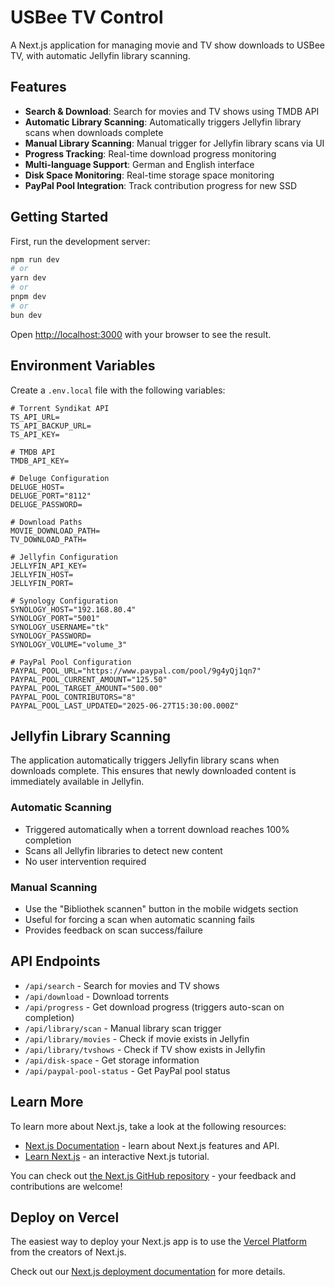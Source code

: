 # USBee TV Control

A Next.js application for managing movie and TV show downloads to USBee TV, with automatic Jellyfin library scanning.

## Features

- **Search & Download**: Search for movies and TV shows using TMDB API
- **Automatic Library Scanning**: Automatically triggers Jellyfin library scans when downloads complete
- **Manual Library Scanning**: Manual trigger for Jellyfin library scans via UI
- **Progress Tracking**: Real-time download progress monitoring
- **Multi-language Support**: German and English interface
- **Disk Space Monitoring**: Real-time storage space monitoring
- **PayPal Pool Integration**: Track contribution progress for new SSD

## Getting Started

First, run the development server:

```bash
npm run dev
# or
yarn dev
# or
pnpm dev
# or
bun dev
```

Open [http://localhost:3000](http://localhost:3000) with your browser to see the result.

## Environment Variables

Create a `.env.local` file with the following variables:

```env
# Torrent Syndikat API
TS_API_URL=
TS_API_BACKUP_URL=
TS_API_KEY=

# TMDB API
TMDB_API_KEY=

# Deluge Configuration
DELUGE_HOST=
DELUGE_PORT="8112"
DELUGE_PASSWORD=

# Download Paths
MOVIE_DOWNLOAD_PATH=
TV_DOWNLOAD_PATH=

# Jellyfin Configuration
JELLYFIN_API_KEY=
JELLYFIN_HOST=
JELLYFIN_PORT=

# Synology Configuration
SYNOLOGY_HOST="192.168.80.4"
SYNOLOGY_PORT="5001"
SYNOLOGY_USERNAME="tk"
SYNOLOGY_PASSWORD=
SYNOLOGY_VOLUME="volume_3"

# PayPal Pool Configuration
PAYPAL_POOL_URL="https://www.paypal.com/pool/9g4yQj1qn7"
PAYPAL_POOL_CURRENT_AMOUNT="125.50"
PAYPAL_POOL_TARGET_AMOUNT="500.00"
PAYPAL_POOL_CONTRIBUTORS="8"
PAYPAL_POOL_LAST_UPDATED="2025-06-27T15:30:00.000Z"
```

## Jellyfin Library Scanning

The application automatically triggers Jellyfin library scans when downloads complete. This ensures that newly downloaded content is immediately available in Jellyfin.

### Automatic Scanning
- Triggered automatically when a torrent download reaches 100% completion
- Scans all Jellyfin libraries to detect new content
- No user intervention required

### Manual Scanning
- Use the "Bibliothek scannen" button in the mobile widgets section
- Useful for forcing a scan when automatic scanning fails
- Provides feedback on scan success/failure

## API Endpoints

- `/api/search` - Search for movies and TV shows
- `/api/download` - Download torrents
- `/api/progress` - Get download progress (triggers auto-scan on completion)
- `/api/library/scan` - Manual library scan trigger
- `/api/library/movies` - Check if movie exists in Jellyfin
- `/api/library/tvshows` - Check if TV show exists in Jellyfin
- `/api/disk-space` - Get storage information
- `/api/paypal-pool-status` - Get PayPal pool status

## Learn More

To learn more about Next.js, take a look at the following resources:

- [Next.js Documentation](https://nextjs.org/docs) - learn about Next.js features and API.
- [Learn Next.js](https://nextjs.org/learn) - an interactive Next.js tutorial.

You can check out [the Next.js GitHub repository](https://github.com/vercel/next.js) - your feedback and contributions are welcome!

## Deploy on Vercel

The easiest way to deploy your Next.js app is to use the [Vercel Platform](https://vercel.com/new?utm_medium=default-template&filter=next.js&utm_source=create-next-app&utm_campaign=create-next-app-readme) from the creators of Next.js.

Check out our [Next.js deployment documentation](https://nextjs.org/docs/app/building-your-application/deploying) for more details.
